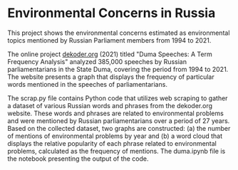 # Environmental Concerns in Russia

This project shows the environmental concerns estimated as environmental topics mentioned by Russian Parliament members from 1994 to 2021.

The online project <a href="https://duma.dekoder.org/speeches">dekoder.org</a> (2021) titled "Duma Speeches: A Term Frequency Analysis" analyzed 385,000 speeches by Russian parliamentarians in the State Duma, covering the period from 1994 to 2021. The website presents a graph that displays the frequency of particular words mentioned in the speeches of parliamentarians.

The scrap.py file contains Python code that utilizes web scraping to gather a dataset of various Russian words and phrases from the dekoder.org website. These words and phrases are related to environmental problems and were mentioned by Russian parliamentarians over a period of 27 years. Based on the collected dataset, two graphs are constructed: (a) the number of mentions of environmental problems by year and (b) a word cloud that displays the relative popularity of each phrase related to environmental problems, calculated as the frequency of mentions.
The duma.ipynb file is the notebook presenting the output of the code.
